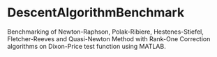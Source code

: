 # DescentAlgorithmBenchmark
Benchmarking of Newton-Raphson, Polak-Ribiere, Hestenes-Stiefel, Fletcher-Reeves and Quasi-Newton Method with Rank-One Correction algorithms on Dixon-Price test function using MATLAB. 

